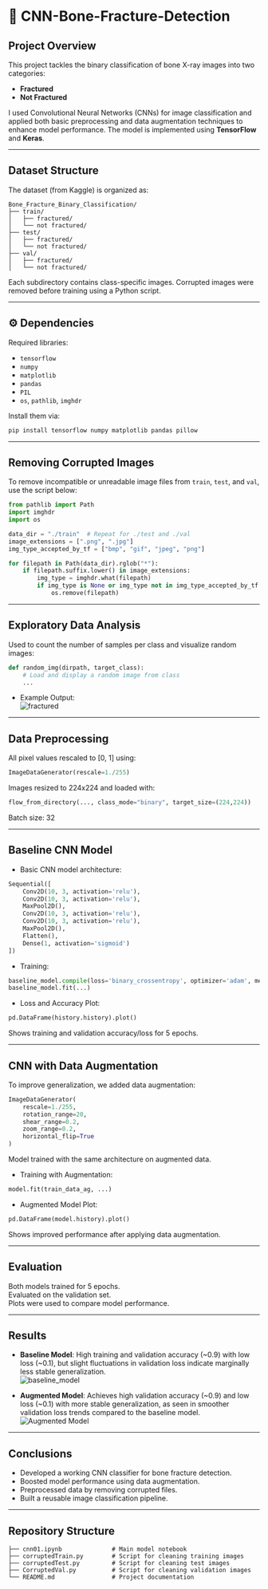 # 🦴 CNN-Bone-Fracture-Detection

## Project Overview
This project tackles the binary classification of bone X-ray images into two categories:  
- **Fractured**  
- **Not Fractured**  

I used Convolutional Neural Networks (CNNs) for image classification and applied both basic preprocessing and data augmentation techniques to enhance model performance. The model is implemented using **TensorFlow** and **Keras**.

---

## Dataset Structure
The dataset (from Kaggle) is organized as:  

```
Bone_Fracture_Binary_Classification/
├── train/
│   ├── fractured/
│   └── not fractured/
├── test/
│   ├── fractured/
│   └── not fractured/
├── val/
│   ├── fractured/
│   └── not fractured/
```

Each subdirectory contains class-specific images. Corrupted images were removed before training using a Python script.

---

## ⚙️ Dependencies
Required libraries:  
- `tensorflow`  
- `numpy`  
- `matplotlib`  
- `pandas`  
- `PIL`  
- `os`, `pathlib`, `imghdr`  

Install them via:  
```bash
pip install tensorflow numpy matplotlib pandas pillow
```

---

## Removing Corrupted Images
To remove incompatible or unreadable image files from `train`, `test`, and `val`, use the script below:  

```python
from pathlib import Path
import imghdr
import os

data_dir = "./train"  # Repeat for ./test and ./val
image_extensions = [".png", ".jpg"]
img_type_accepted_by_tf = ["bmp", "gif", "jpeg", "png"]

for filepath in Path(data_dir).rglob("*"):
    if filepath.suffix.lower() in image_extensions:
        img_type = imghdr.what(filepath)
        if img_type is None or img_type not in img_type_accepted_by_tf:
            os.remove(filepath)
```

---

## Exploratory Data Analysis
Used to count the number of samples per class and visualize random images:  

```python
def random_img(dirpath, target_class):
    # Load and display a random image from class
    ...
```

- Example Output:  
  ![fractured](fractured.png)

---

## Data Preprocessing
All pixel values rescaled to [0, 1] using:  

```python
ImageDataGenerator(rescale=1./255)
```

Images resized to 224x224 and loaded with:  

```python
flow_from_directory(..., class_mode="binary", target_size=(224,224))
```

Batch size: 32

---

## Baseline CNN Model
- Basic CNN model architecture:  

```python
Sequential([
    Conv2D(10, 3, activation='relu'),
    Conv2D(10, 3, activation='relu'),
    MaxPool2D(),
    Conv2D(10, 3, activation='relu'),
    Conv2D(10, 3, activation='relu'),
    MaxPool2D(),
    Flatten(),
    Dense(1, activation='sigmoid')
])
```

- Training:  

```python
baseline_model.compile(loss='binary_crossentropy', optimizer='adam', metrics=['accuracy'])
baseline_model.fit(...)
```

- Loss and Accuracy Plot:  

```python
pd.DataFrame(history.history).plot()
```

Shows training and validation accuracy/loss for 5 epochs.

---

## CNN with Data Augmentation
To improve generalization, we added data augmentation:  

```python
ImageDataGenerator(
    rescale=1./255,
    rotation_range=20,
    shear_range=0.2,
    zoom_range=0.2,
    horizontal_flip=True
)
```

Model trained with the same architecture on augmented data.

- Training with Augmentation:  

```python
model.fit(train_data_ag, ...)
```

- Augmented Model Plot:  

```python
pd.DataFrame(model.history).plot()
```

Shows improved performance after applying data augmentation.

---

## Evaluation
Both models trained for 5 epochs.  
Evaluated on the validation set.  
Plots were used to compare model performance.

---

## Results
- **Baseline Model**: High training and validation accuracy (~0.9) with low loss (~0.1), but slight fluctuations in validation loss indicate marginally less stable generalization.  
  ![baseline_model](baseline_model.png)  

- **Augmented Model**: Achieves high validation accuracy (~0.9) and low loss (~0.1) with more stable generalization, as seen in smoother validation loss trends compared to the baseline model.  
  ![Augmented Model](AugmentedModel.png)

---

## Conclusions
- Developed a working CNN classifier for bone fracture detection.  
- Boosted model performance using data augmentation.  
- Preprocessed data by removing corrupted files.  
- Built a reusable image classification pipeline.

---

## Repository Structure
```
├── cnn01.ipynb              # Main model notebook
├── corruptedTrain.py        # Script for cleaning training images
├── corruptedTest.py         # Script for cleaning test images
├── CorruptedVal.py          # Script for cleaning validation images
└── README.md                # Project documentation
```
